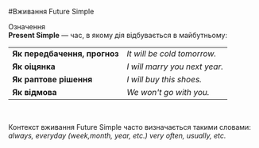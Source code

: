 #Вживання Future Simple

 <div class="eoz-wrap">
<span class="eoz">Означення</span>
<div class="eoz-text">
<b>Present Simple</b> — час, в якому дія відбувається в майбутньому:
</div>
</div>


<table>
  <tr>
    <td><b>Як передбачення, прогноз</b></td>
    <td><i>It will be cold tomorrow.</i></td> 
  </tr>
  <tr>
    <td><b> Як оіцянка</b></td>
    <td><i>I will marry you next year.</i></td> 
  </tr>
  <tr>
    <td><b>Як раптове рішення</b></td>
    <td><i>I will buy this shoes.</i></td> 
  </tr>
    <tr>
    <td><b>Як відмова</b></td>
    <td><i>We won't go with you.</i></td>
  </tr>
</table>
<br>

Контекст вживання Future Simple часто визначається такими словами:<br> <i>always, everyday (week,month, year, etc.) very often, usually, etc.</i>